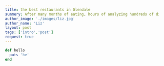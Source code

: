 ```yaml
---
title: the best restaurants in Glendale
summery: After many months of eating, hours of analyzing hundreds of dishes, and untold numbers of discussions, we have compiled a list of the most compelling places to dine in Glendale. We hope our choices, and the order in which they’re ranked... 
author_image: './images/liz.jpg'
author_name: 'Liz'
layout: post
tags: ['intro','post']
request: true
---
```





``` ruby
def hello
  puts 'he'
end
```
